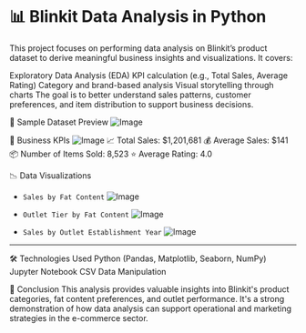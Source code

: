 # 📊 Blinkit Data Analysis in Python

This project focuses on performing data analysis on Blinkit’s product dataset to derive meaningful business insights and visualizations. It covers:

Exploratory Data Analysis (EDA)
KPI calculation (e.g., Total Sales, Average Rating)
Category and brand-based analysis
Visual storytelling through charts
The goal is to better understand sales patterns, customer preferences, and item distribution to support business decisions.

📁 Sample Dataset Preview
![Image](https://github.com/user-attachments/assets/453408db-349c-4595-9388-d11a26be558d)

📌 Business KPIs
![Image](https://github.com/user-attachments/assets/56ca581b-9314-47b9-8424-546d24eb435a)
📈 Total Sales: $1,201,681
💰 Average Sales: $141
📦 Number of Items Sold: 8,523
⭐ Average Rating: 4.0




📉 Data Visualizations

- `Sales by Fat Content`
![Image](https://github.com/user-attachments/assets/1afd2f84-0a7b-4448-af25-31b10f55a420)

- `Outlet Tier by Fat Content`
  ![Image](https://github.com/user-attachments/assets/4f5e2142-06db-47e6-bd45-f9d276f3665f)

- `Sales by Outlet Establishment Year`
![Image](https://github.com/user-attachments/assets/5f9d660c-b516-4271-b9ec-b41e07046932)

---
🛠️ Technologies Used
Python (Pandas, Matplotlib, Seaborn, NumPy)
Jupyter Notebook
CSV Data Manipulation

📌 Conclusion
This analysis provides valuable insights into Blinkit's product categories, fat content preferences, and outlet performance. It's a strong demonstration of how data analysis can support operational and marketing strategies in the e-commerce sector.

